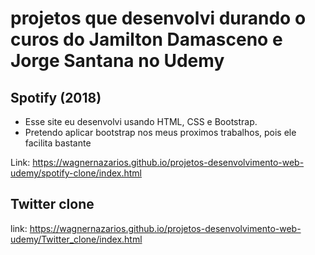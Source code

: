 # projetos que desenvolvi durando o curos do Jamilton Damasceno e Jorge Santana no Udemy 


## Spotify (2018)
- Esse site eu desenvolvi usando HTML, CSS e Bootstrap.
- Pretendo aplicar bootstrap nos meus proximos trabalhos, pois ele facilita bastante 

Link:
https://wagnernazarios.github.io/projetos-desenvolvimento-web-udemy/spotify-clone/index.html


## Twitter clone

link: 
https://wagnernazarios.github.io/projetos-desenvolvimento-web-udemy/Twitter_clone/index.html
